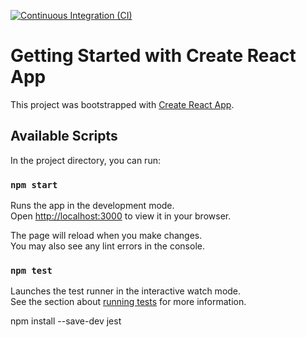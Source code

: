 [![Continuous Integration (CI)](https://github.com/Chandan9898Kumar/ToDoWithConextAndReducer/actions/workflows/Continuous_Integration.yml/badge.svg)](https://github.com/Chandan9898Kumar/ToDoWithConextAndReducer/actions/workflows/Continuous_Integration.yml)



# Getting Started with Create React App

This project was bootstrapped with [Create React App](https://github.com/facebook/create-react-app).

## Available Scripts

In the project directory, you can run:

### `npm start`

Runs the app in the development mode.\
Open [http://localhost:3000](http://localhost:3000) to view it in your browser.

The page will reload when you make changes.\
You may also see any lint errors in the console.

### `npm test`

Launches the test runner in the interactive watch mode.\
See the section about [running tests](https://facebook.github.io/create-react-app/docs/running-tests) for more information.

npm install --save-dev jest
